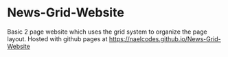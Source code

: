 # News-Grid-Website

Basic 2 page website which uses the grid system to organize the page layout.
Hosted with github pages at https://naelcodes.github.io/News-Grid-Website
